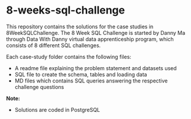 # 8-weeks-sql-challenge

This repository contains the solutions for the case studies in 8WeekSQLChallenge. The 8 Week SQL Challenge is started by Danny Ma through Data With Danny virtual data apprenticeship program, which consists of 8 different SQL challenges.

Each case-study folder contains the following files:
- A readme file explaining the problem statement and datasets used
- SQL file to create the schema, tables and loading data
- MD files which contains SQL queries answering the respective challenge questions


**Note:**
- Solutions are coded in PostgreSQL
